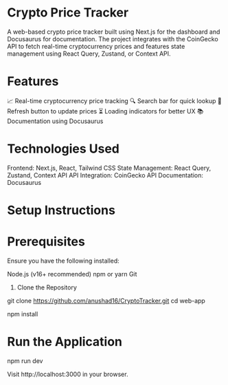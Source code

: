 # Crypto Price Tracker

A web-based crypto price tracker built using Next.js for the dashboard and Docusaurus for documentation. The project integrates with the CoinGecko API to fetch real-time cryptocurrency prices and features state management using React Query, Zustand, or Context API.

# Features

📈 Real-time cryptocurrency price tracking
🔍 Search bar for quick lookup
🔄 Refresh button to update prices
⏳ Loading indicators for better UX
📚 Documentation using Docusaurus

# Technologies Used

Frontend: Next.js, React, Tailwind CSS
State Management: React Query, Zustand, Context API
API Integration: CoinGecko API
Documentation: Docusaurus

# Setup Instructions

# Prerequisites

Ensure you have the following installed:

Node.js (v16+ recommended)
npm or yarn
Git

1. Clone the Repository

git clone https://github.com/anushad16/CryptoTracker.git
cd web-app

npm install

# Run the Application

npm run dev

Visit http://localhost:3000 in your browser.
